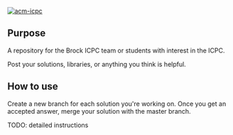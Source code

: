 [![acm-icpc](http://acm.ashland.edu/Images/master.gif "ACM-ICPC ECNA")](http://acm.ashland.edu/)

## Purpose

A repository for the Brock ICPC team or students with interest in the ICPC.

Post your solutions, libraries, or anything you think is helpful.


## How to use

Create a new branch for each solution you're working on. Once you get an accepted answer, merge your solution with the master branch.

TODO: detailed instructions